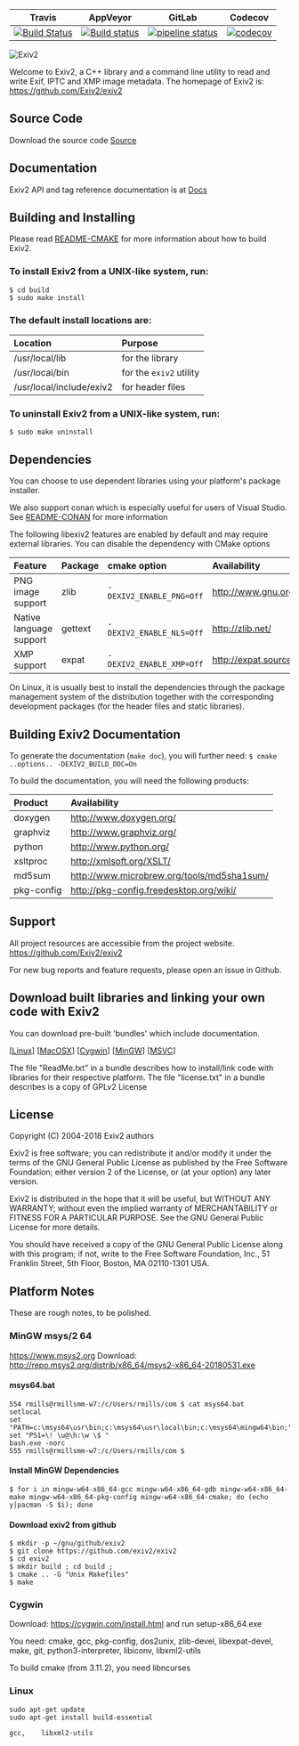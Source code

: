| Travis        | AppVeyor      | GitLab| Codecov|
|:-------------:|:-------------:|:-----:|:------:|
| [![Build Status](https://travis-ci.org/Exiv2/exiv2.svg?branch=master)](https://travis-ci.org/Exiv2/exiv2) | [![Build status](https://ci.appveyor.com/api/projects/status/d6vxf2n0cp3v88al/branch/master?svg=true)](https://ci.appveyor.com/project/piponazo/exiv2-wutfp/branch/master) | [![pipeline status](https://gitlab.com/D4N/exiv2/badges/master/pipeline.svg)](https://gitlab.com/D4N/exiv2/commits/master) | [![codecov](https://codecov.io/gh/Exiv2/exiv2/branch/master/graph/badge.svg)](https://codecov.io/gh/Exiv2/exiv2) |

![Exiv2](http://www.exiv2.org/include/exiv2-logo-big.png)

Welcome to Exiv2, a C++ library and a command line utility to read and
write Exif, IPTC and XMP image metadata. The homepage of Exiv2 is: https://github.com/Exiv2/exiv2

## Source Code

Download the source code [Source](http://exiv2.dyndns.org/0.27.0.1/bundles/exiv2-0.27.0.1-Source.tar.gz)


## Documentation
Exiv2 API and tag reference documentation is at [Docs](http://exiv2.dyndns.org/0.27.0.1/doc/index.html)

## Building and Installing

Please read [README-CMAKE](http://exiv2.dyndns.org/0.27.0.1/README-CMAKE.md) for more information about how to build Exiv2.

### To install Exiv2 from a UNIX-like system, run:

    $ cd build
    $ sudo make install

### The default install locations are:

| Location       | Purpose           |
|:-------------  |:------------- |
| /usr/local/lib | for the library |
| /usr/local/bin | for the `exiv2` utility |
| /usr/local/include/exiv2 | for header files |

### To uninstall Exiv2 from a UNIX-like system, run:

    $ sudo make uninstall

## Dependencies

You can choose to use dependent libraries using your platform's package installer.

We also support conan which is especially useful for users of Visual Studio.
See [README-CONAN](http://exiv2.dyndns.org/0.27.0.1/README-CONAN.md) for more information

The following libexiv2 features are enabled by default and may
require external libraries. You can disable the dependency with CMake options

| Feature                    | Package  |  cmake option                | Availability |
|:-------------------------- |:-------- |:---------------------------- |:----------- |
|PNG image support           | zlib      | `-DEXIV2_ENABLE_PNG=Off`     | http://www.gnu.org/software/gettext/ |
|Native language support     | gettext   | `-DEXIV2_ENABLE_NLS=Off`     | http://zlib.net/ |
|XMP support                 | expat     | `-DEXIV2_ENABLE_XMP=Off`     | http://expat.sourceforge.net/ |

On Linux, it is usually best to install the dependencies through the
package management system of the distribution together with the
corresponding development packages (for the header files and static
libraries).

## Building Exiv2 Documentation

To generate the documentation (`make doc`), you will further need:
	`$ cmake ..options.. -DEXIV2_BUILD_DOC=On`

To build the documentation, you will need the following products:

| Product                    | Availability |
|:-------------------------- |:----------- |
| doxygen        |     http://www.doxygen.org/ |
|	graphviz     |    http://www.graphviz.org/ |
|	python       |   http://www.python.org/    |
|	xsltproc     |  http://xmlsoft.org/XSLT/   |
|	md5sum       | http://www.microbrew.org/tools/md5sha1sum/ |
|	pkg-config   | http://pkg-config.freedesktop.org/wiki/ |

## Support

All project resources are accessible from the project website.
    https://github.com/Exiv2/exiv2

For new bug reports and feature requests, please open an issue in Github.

## Download built libraries and linking your own code with Exiv2

You can download pre-built 'bundles' which include documentation.

[[Linux](http://exiv2.dyndns.org/0.27.0.1/bundles/exiv2-0.27.0.1-Linux.tar.gz)]
[[MacOSX](http://exiv2.dyndns.org/0.27.0.1/bundles/exiv2-0.27.0.1-Darwin.tar.gz)]
[[Cygwin](http://exiv2.dyndns.org/0.27.0.1/bundles/exiv2-0.27.0.1-CYGWIN.tar.gz)]
[[MinGW](http://exiv2.dyndns.org/0.27.0.1/bundles/exiv2-0.27.0.1-MinGW.tar.gz)]
[[MSVC](http://exiv2.dyndns.org/0.27.0.1/bundles/exiv2-0.27.0.1-msvc.zip)]

The file "ReadMe.txt" in a bundle describes how to install/link code with libraries for their respective platform.
The file "license.txt" in a bundle describes is a copy of GPLv2 License



## License

Copyright (C) 2004-2018 Exiv2 authors

Exiv2 is free software; you can redistribute it and/or modify it under
the terms of the GNU General Public License as published by the Free
Software Foundation; either version 2 of the License, or (at your
option) any later version.

Exiv2 is distributed in the hope that it will be useful, but WITHOUT
ANY WARRANTY; without even the implied warranty of MERCHANTABILITY or
FITNESS FOR A PARTICULAR PURPOSE. See the GNU General Public License
for more details.

You should have received a copy of the GNU General Public License
along with this program; if not, write to the Free Software
Foundation, Inc., 51 Franklin Street, 5th Floor, Boston,
MA 02110-1301 USA.

## Platform Notes
These are rough notes, to be polished.

### MinGW msys/2 64

https://www.msys2.org
Download:  http://repo.msys2.org/distrib/x86_64/msys2-x86_64-20180531.exe

#### msys64.bat

```
554 rmills@rmillsmm-w7:/c/Users/rmills/com $ cat msys64.bat
setlocal
set "PATH=c:\msys64\usr\bin;c:\msys64\usr\local\bin;c:\msys64\mingw64\bin;"
set "PS1=\! \u@\h:\w \$ "
bash.exe -norc
555 rmills@rmillsmm-w7:/c/Users/rmills/com $
```

#### Install MinGW Dependencies

```
$ for i in mingw-w64-x86_64-gcc mingw-w64-x86_64-gdb mingw-w64-x86_64-make mingw-w64-x86_64-pkg-config mingw-w64-x86_64-cmake; do (echo y|pacman -S $i); done
```

#### Download exiv2 from github

```
$ mkdir -p ~/gnu/github/exiv2
$ git clone https://github.com/exiv2/exiv2
$ cd exiv2
$ mkdir build ; cd build ;
$ cmake .. -G "Unix Makefiles"
$ make
```

### Cygwin

Download: https://cygwin.com/install.html and run setup-x86_64.exe

You need:
cmake, gcc, pkg-config, dos2unix, zlib-devel, libexpat-devel, make, git, python3-interpreter, libiconv, libxml2-utils

To build cmake (from 3.11.2), you need libncurses

### Linux


```
sudo apt-get update
sudo apt-get install build-essential

gcc,  	libxml2-utils
```
